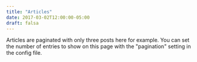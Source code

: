 ```yaml
---
title: "Articles"
date: 2017-03-02T12:00:00-05:00
draft: falsa
---
```

Articles are paginated with only three posts here for example. You can set the number of entries to show on this page with the "pagination" setting in the config file.
